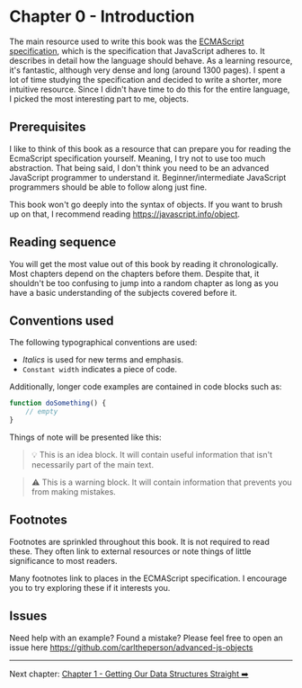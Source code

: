 # Chapter 0 - Introduction

The main resource used to write this book was the [ECMAScript specification](https://tc39.es/ecma262/), which is the specification that JavaScript adheres to. It describes in detail how the language should behave. As a learning resource, it's fantastic, although very dense and long (around 1300 pages). I spent a lot of time studying the specification and decided to write a shorter, more intuitive resource. Since I didn't have time to do this for the entire language, I picked the most interesting part to me, objects. 

## Prerequisites

I like to think of this book as a resource that can prepare you for reading the EcmaScript specification yourself. Meaning, I try not to use too much abstraction. That being said, I don't think you need to be an advanced JavaScript programmer to understand it. Beginner/intermediate JavaScript programmers should be able to follow along just fine.

This book won't go deeply into the syntax of objects. If you want to brush up on that, I recommend reading https://javascript.info/object.

## Reading sequence

You will get the most value out of this book by reading it chronologically. Most chapters depend on the chapters before them. Despite that, it shouldn't be too confusing to jump into a random chapter as long as you have a basic understanding of the subjects covered before it.

## Conventions used

The following typographical conventions are used:

- *Italics* is used for new terms and emphasis.
- `Constant width` indicates a piece of code. 

Additionally, longer code examples are contained in code blocks such as:

```js
function doSomething() {
    // empty
}
```

Things of note will be presented like this:

> 💡 This is an idea block. It will contain useful information that isn't necessarily part of the main text.
> 

> ⚠️ This is a warning block. It will contain information that prevents you from making mistakes.
> 

## Footnotes

Footnotes are sprinkled throughout this book. It is not required to read these. They often link to external resources or note things of little significance to most readers.

Many footnotes link to places in the ECMAScript specification. I encourage you to try exploring these if it interests you.

## Issues

Need help with an example? Found a mistake? Please feel free to open an issue here https://github.com/carltheperson/advanced-js-objects

<hr/>

Next chapter: [Chapter 1 - Getting Our Data Structures Straight ➡️](./chapter-1.md)
